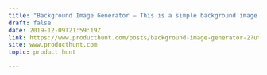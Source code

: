 ```yaml
---
title: "Background Image Generator — This is a simple background image generator."
draft: false
date: 2019-12-09T21:59:19Z
link: https://www.producthunt.com/posts/background-image-generator-2?utm_medium=RSS&utm_source=hune
site: www.producthunt.com
topic: product hunt  

---
```

